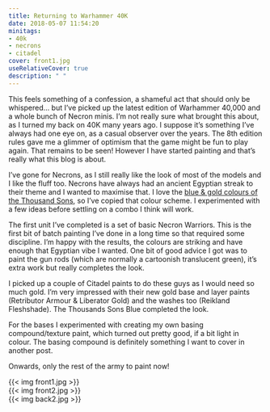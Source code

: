 ```yaml
---
title: Returning to Warhammer 40K
date: 2018-05-07 11:54:20
minitags:
- 40k
- necrons
- citadel
cover: front1.jpg
useRelativeCover: true
description: " "
---
```

This feels something of a confession, a shameful act that should only be whispered… but I’ve picked up the latest edition of Warhammer 40,000 and a whole bunch of Necron minis.
I’m not really sure what brought this about, as I turned my back on 40K many years ago. I suppose it’s something I’ve always had one eye on, as a casual observer over the years. The 8th edition rules gave me a glimmer of optimism that the game might be fun to play again. That remains to be seen! However I have started painting and that’s really what this blog is about.

I’ve gone for Necrons, as I still really like the look of most of the models and I like the fluff too. Necrons have always had an ancient Egyptian streak to their theme and I wanted to maximise that. I love the [blue & gold colours of the Thousand Sons](https://whc-cdn.games-workshop.com/wp-content/uploads/2016/11/TS-Rubrics2.jpg), so I’ve copied that colour scheme. I experimented with a few ideas before settling on a combo I think will work.

The first unit I’ve completed is a set of basic Necron Warriors. This is the first bit of batch painting I’ve done in a long time so that required some discipline. I’m happy with the results, the colours are striking and have enough that Egyptian vibe I wanted. One bit of good advice I got was to paint the gun rods (which are normally a cartoonish translucent green), it’s extra work but really completes the look.

I picked up a couple of Citadel paints to do these guys as I would need so much gold. I’m very impressed with their new gold base and layer paints (Retributor Armour & Liberator Gold) and the washes too (Reikland Fleshshade). The Thousands Sons Blue completed the look.

For the bases I experimented with creating my own basing compound/texture paint, which turned out pretty good, if a bit light in colour. The basing compound is definitely something I want to cover in another post.

Onwards, only the rest of the army to paint now!

{{< img front1.jpg >}}  
{{< img front2.jpg >}}  
{{< img back2.jpg >}} 
